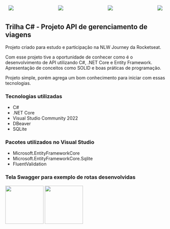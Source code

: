 <div style="display: flex; justify-content: space-between; padding: 10px;" >
  <img align="center" src="https://www.rocketseat.com.br/eventos/nlw/_next/static/media/nlw-logo.bd35296c.svg">
  <img align="center" src="https://www.rocketseat.com.br/eventos/nlw/_next/static/media/journey-logo.3f06a69c.svg">
  <img align="center" src="https://www.rocketseat.com.br/eventos/nlw/_next/static/media/csharp.72e90bbf.svg">
  <a href="https://www.rocketseat.com.br/">
    <img align="center" src="https://www.rocketseat.com.br/_next/static/media/rocketseat-logo.a329c198.svg">
  </a>
</div>

## Trilha C# - Projeto API de gerenciamento de viagens

Projeto criado para estudo e participação na NLW Journey da Rocketseat.

Com esse projeto tive a oportunidade de conhecer como é o desenvolvimento de API utilizando C#, .NET Core e Entity Framework.
Apresentação de conceitos como SOLID e boas práticas de programação.

Projeto simple, porém agrega um bom conhecimento para iniciar com essas tecnologias.

### Tecnologias utilizadas
- C#
- .NET Core
- Visual Studio Community 2022
- DBeaver
- SQLite

### Pacotes utilizados no Visual Studio
- Microsoft.EntityFrameworkCore
- Microsoft.EntityFrameworkCore.Sqlite
- FluentValidation

### Tela Swagger para exemplo de rotas desenvolvidas

<img align="center" height="120px" src="https://media1.giphy.com/media/v1.Y2lkPTc5MGI3NjExcDEyeWhzM2t3ZXIwN25vZnRwNHZhZzdiNDIwa3lreDY2dWt5aDk5aiZlcD12MV9pbnRlcm5hbF9naWZfYnlfaWQmY3Q9Zw/wRCu1p7zjO2BQWgFNk/giphy.webp">

<img align="center" height="120px" src="https://media1.giphy.com/media/v1.Y2lkPTc5MGI3NjExcDEyeWhzM2t3ZXIwN25vZnRwNHZhZzdiNDIwa3lreDY2dWt5aDk5aiZlcD12MV9pbnRlcm5hbF9naWZfYnlfaWQmY3Q9Zw/wRCu1p7zjO2BQWgFNk/giphy.webp">